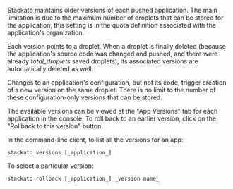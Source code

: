 Stackato maintains older versions of each pushed application. The main
limitation is due to the maximum number of droplets that can be stored for
the application; this setting is in the quota definition associated with the
application's organization.

Each version points to a droplet. When a droplet is finally deleted (because
the application's source code was changed and pushed, and there were already
_total_droplets_ saved droplets), its associated versions are automatically
deleted as well.

Changes to an application's configuration, but not its code, trigger creation
of a new version on the same droplet. There is no limit to the number of
these configuration-only versions that can be stored.

The available versions can be viewed at the "App Versions" tab for each
application in the console. To roll back to an earlier version, click on
the "Rollback to this version" button.

In the command-line client, to list all the versions for an app:

    stackato versions [_application_]
    
To select a particular version:

    stackato rollback [_application_] _version name_